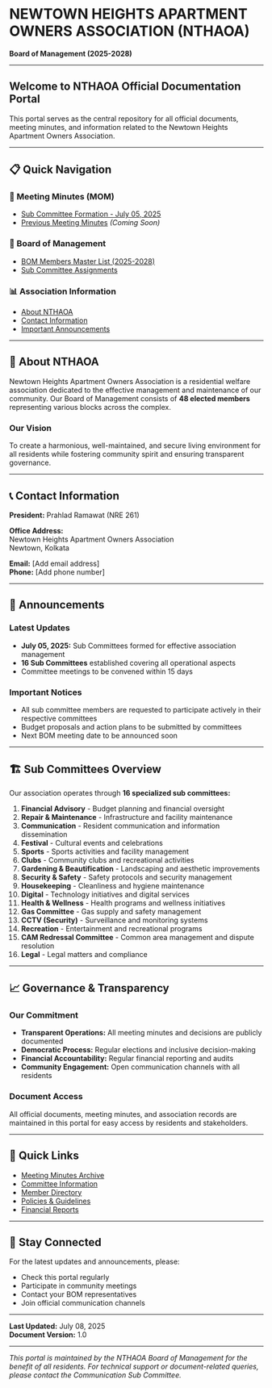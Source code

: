 # NEWTOWN HEIGHTS APARTMENT OWNERS ASSOCIATION (NTHAOA)
**Board of Management (2025-2028)**

---

## Welcome to NTHAOA Official Documentation Portal

This portal serves as the central repository for all official documents, meeting minutes, and information related to the Newtown Heights Apartment Owners Association.

---

## 📋 Quick Navigation

### 📝 Meeting Minutes (MOM)
- [Sub Committee Formation - July 05, 2025](./MOM/002-BOM.md)
- [Previous Meeting Minutes](#) *(Coming Soon)*

### 👥 Board of Management
- [BOM Members Master List (2025-2028)](./members/bom-master-list.md)
- [Sub Committee Assignments](./committees/sub-committees.md)

### 📊 Association Information
- [About NTHAOA](#about-nthaoa)
- [Contact Information](#contact-information)
- [Important Announcements](#announcements)

---

## 🏢 About NTHAOA

Newtown Heights Apartment Owners Association is a residential welfare association dedicated to the effective management and maintenance of our community. Our Board of Management consists of **48 elected members** representing various blocks across the complex.

### Our Vision
To create a harmonious, well-maintained, and secure living environment for all residents while fostering community spirit and ensuring transparent governance.

---

## 📞 Contact Information

**President:** Prahlad Ramawat (NRE 261)  

**Office Address:**  
Newtown Heights Apartment Owners Association  
Newtown, Kolkata  

**Email:** [Add email address]  
**Phone:** [Add phone number]  

---

## 📢 Announcements

### Latest Updates
- **July 05, 2025:** Sub Committees formed for effective association management
- **16 Sub Committees** established covering all operational aspects
- Committee meetings to be convened within 15 days

### Important Notices
- All sub committee members are requested to participate actively in their respective committees
- Budget proposals and action plans to be submitted by committees
- Next BOM meeting date to be announced soon

---

## 🏗️ Sub Committees Overview

Our association operates through **16 specialized sub committees:**

1. **Financial Advisory** - Budget planning and financial oversight
2. **Repair & Maintenance** - Infrastructure and facility maintenance
3. **Communication** - Resident communication and information dissemination
4. **Festival** - Cultural events and celebrations
5. **Sports** - Sports activities and facility management
6. **Clubs** - Community clubs and recreational activities
7. **Gardening & Beautification** - Landscaping and aesthetic improvements
8. **Security & Safety** - Safety protocols and security management
9. **Housekeeping** - Cleanliness and hygiene maintenance
10. **Digital** - Technology initiatives and digital services
11. **Health & Wellness** - Health programs and wellness initiatives
12. **Gas Committee** - Gas supply and safety management
13. **CCTV (Security)** - Surveillance and monitoring systems
14. **Recreation** - Entertainment and recreational programs
15. **CAM Redressal Committee** - Common area management and dispute resolution
16. **Legal** - Legal matters and compliance

---

## 📈 Governance & Transparency

### Our Commitment
- **Transparent Operations:** All meeting minutes and decisions are publicly documented
- **Democratic Process:** Regular elections and inclusive decision-making
- **Financial Accountability:** Regular financial reporting and audits
- **Community Engagement:** Open communication channels with all residents

### Document Access
All official documents, meeting minutes, and association records are maintained in this portal for easy access by residents and stakeholders.

---

## 🔗 Quick Links

- [Meeting Minutes Archive](./meetings/)
- [Committee Information](./committees/)
- [Member Directory](./members/)
- [Policies & Guidelines](./policies/)
- [Financial Reports](./reports/)

---

## 📱 Stay Connected

For the latest updates and announcements, please:
- Check this portal regularly
- Participate in community meetings
- Contact your BOM representatives
- Join official communication channels

---

**Last Updated:** July 08, 2025  
**Document Version:** 1.0  

---

*This portal is maintained by the NTHAOA Board of Management for the benefit of all residents. For technical support or document-related queries, please contact the Communication Sub Committee.*
